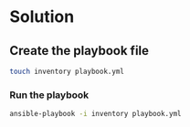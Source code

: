 # Solution

## Create the playbook file

```bash
touch inventory playbook.yml
```

### Run the playbook

```bash
ansible-playbook -i inventory playbook.yml
```
